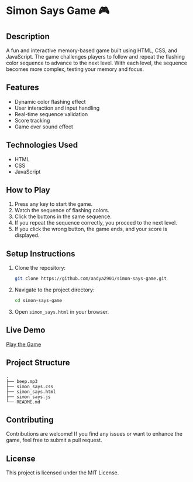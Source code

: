 # Simon Says Game 🎮

## Description
A fun and interactive memory-based game built using HTML, CSS, and JavaScript. The game challenges players to follow and repeat the flashing color sequence to advance to the next level. With each level, the sequence becomes more complex, testing your memory and focus.

## Features
- Dynamic color flashing effect
- User interaction and input handling
- Real-time sequence validation
- Score tracking
- Game over sound effect

## Technologies Used
- HTML
- CSS
- JavaScript

## How to Play
1. Press any key to start the game.
2. Watch the sequence of flashing colors.
3. Click the buttons in the same sequence.
4. If you repeat the sequence correctly, you proceed to the next level.
5. If you click the wrong button, the game ends, and your score is displayed.

## Setup Instructions
1. Clone the repository:
   ```bash
   git clone https://github.com/aadya2901/simon-says-game.git
   ```
2. Navigate to the project directory:
   ```bash
   cd simon-says-game
   ```
3. Open `simon_says.html` in your browser.

## Live Demo
[Play the Game](https://aadya2901.github.io/simon-says-game)

## Project Structure
```
.
├── beep.mp3
├── simon_says.css
├── simon_says.html
├── simon_says.js
└── README.md
```

## Contributing
Contributions are welcome! If you find any issues or want to enhance the game, feel free to submit a pull request.

## License
This project is licensed under the MIT License.

